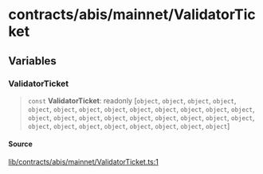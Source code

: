 # contracts/abis/mainnet/ValidatorTicket

## Variables

### ValidatorTicket

> `const` **ValidatorTicket**: readonly [`object`, `object`, `object`, `object`, `object`, `object`, `object`, `object`, `object`, `object`, `object`, `object`, `object`, `object`, `object`, `object`, `object`, `object`, `object`, `object`, `object`, `object`, `object`, `object`, `object`, `object`, `object`, `object`, `object`, `object`]

#### Source

[lib/contracts/abis/mainnet/ValidatorTicket.ts:1](https://github.com/PufferFinance/puffer-sdk/blob/df6b26991d48f80bae5309e3ae8ac28e944bf013/lib/contracts/abis/mainnet/ValidatorTicket.ts#L1)

